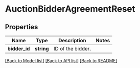 # AuctionBidderAgreementReset

## Properties
Name | Type | Description | Notes
------------ | ------------- | ------------- | -------------
**bidder_id** | **string** | ID of the bidder. | 

[[Back to Model list]](../README.md#documentation-for-models) [[Back to API list]](../README.md#documentation-for-api-endpoints) [[Back to README]](../README.md)



